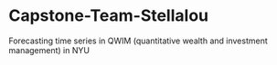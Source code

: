 # Capstone-Team-Stellalou
Forecasting time series in QWIM (quantitative wealth and investment management) in NYU
